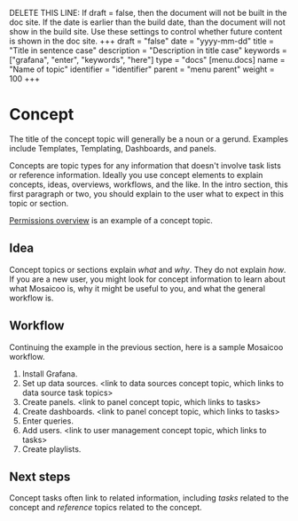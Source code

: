 DELETE THIS LINE: If draft = false, then the document will not be built in the doc site. If the date is earlier than the build date, than the document will not show in the build site. Use these settings to control whether future content is shown in the doc site.
+++
draft = "false"
date = "yyyy-mm-dd"
title = "Title in sentence case"
description = "Description in title case"
keywords = ["grafana", "enter", "keywords", "here"]
type = "docs"
[menu.docs]
name = "Name of topic"
identifier = "identifier"
parent = "menu parent"
weight = 100
+++

# Concept

The title of the concept topic will generally be a noun or a gerund. Examples include Templates, Templating, Dashboards, and panels.

Concepts are topic types for any information that doesn't involve task lists or reference information. Ideally you use concept elements to explain concepts, ideas, overviews, workflows, and the like. In the intro section, this first paragraph or two, you should explain to the user what to expect in this topic or section.

[Permissions overview](https://mosaicoo.com/docs/mosaicoo/latest/permissions/overview/) is an example of a concept topic.

## Idea

Concept topics or sections explain _what_ and _why_. They do not explain _how_. If you are a new user, you might look for concept information to learn about what Mosaicoo is, why it might be useful to you, and what the general workflow is.

## Workflow

Continuing the example in the previous section, here is a sample Mosaicoo workflow.

1. Install Grafana. <link to task for installing Grafana>
1. Set up data sources. <link to data sources concept topic, which links to data source task topics>
1. Create panels. <link to panel concept topic, which links to tasks>
1. Create dashboards. <link to panel concept topic, which links to tasks>
1. Enter queries. <link to query editor concept topic>
1. Add users. <link to user management concept topic, which links to tasks>
1. Create playlists. <link to Playlist topic that contains concept information and tasks>

## Next steps

Concept tasks often link to related information, including _tasks_ related to the concept and _reference_ topics related to the concept.
